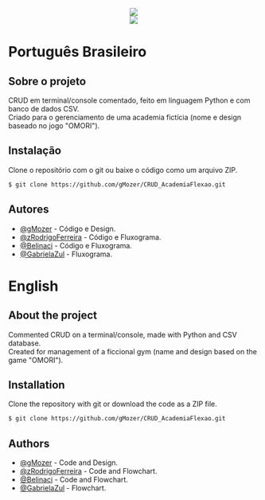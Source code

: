 <p align = "center">
   <img src="https://i.imgur.com/xQ1Cb1s.png"><br>
   <img src="https://i.imgur.com/jKN4XTa.gif">
<p>

# Português Brasileiro

## Sobre o projeto

CRUD em terminal/console comentado, feito em linguagem Python e com banco de dados CSV. <br>Criado para o gerenciamento de uma academia fictícia (nome e design baseado no jogo "OMORI").

## Instalação

Clone o repositório com o git ou baixe o código como um arquivo ZIP.

```bash
$ git clone https://github.com/gMozer/CRUD_AcademiaFlexao.git
```
    
## Autores

- [@gMozer](https://www.github.com/gMozer) - Código e Design.
- [@zRodrigoFerreira](https://github.com/zRodrigoFerreira) - Código e Fluxograma.
- [@Belinaci](https://github.com/Belinaci) - Código e Fluxograma.
- [@GabrielaZul](https://github.com/GabrielaZul) - Fluxograma.

# English
## About the project

Commented CRUD on a terminal/console, made with Python and CSV database. <br>Created for management of a ficcional gym (name and design based on the game "OMORI").

## Installation
 
Clone the repository with git or download the code as a ZIP file.
```bash
$ git clone https://github.com/gMozer/CRUD_AcademiaFlexao.git
```
    
## Authors

- [@gMozer](https://www.github.com/gMozer) - Code and Design.
- [@zRodrigoFerreira](https://github.com/zRodrigoFerreira) - Code and Flowchart.
- [@Belinaci](https://github.com/Belinaci) - Code and Flowchart.
- [@GabrielaZul](https://github.com/GabrielaZul) - Flowchart.


